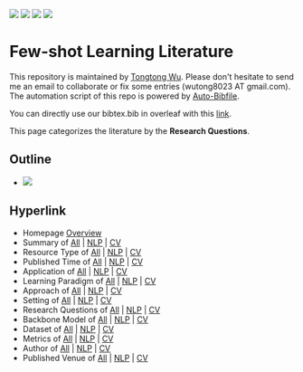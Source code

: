 [![](https://img.shields.io/badge/Awesome_Continual_Learning-yello)](https://github.com/wutong8023/Awesome_Continual_Learning.git) [![](https://img.shields.io/badge/Awesome_Few_Shot_learning-green)](https://github.com/wutong8023/Awesome_Few_Shot_Learning.git) [![](https://img.shields.io/badge/Awesome_Information_Extraction-blue)](https://github.com/wutong8023/Awesome_Information_Extraction.git) [![](https://img.shields.io/badge/Awesome_Ideas-red)](https://github.com/wutong8023/Awesome_Ideas.git)

# Few-shot Learning Literature 
This repository is maintained by [Tongtong Wu](https://wutong8023.site). Please don't hesitate to send me an email to collaborate or fix some entries (wutong8023 AT gmail.com). 
The automation script of this repo is powered by [Auto-Bibfile](https://github.com/wutong8023/Auto-Bibfile.git).

You can directly use our bibtex.bib in overleaf with this [link](https://www.overleaf.com/read/rgscdxhxbwhp).

This page categorizes the literature by the **Research Questions**.

## Outline 
- [![](https://img.shields.io/badge/Hyperlink-blue)](https://github.com/wutong8023/Awesome_Few_Shot_Learning/blob/master/fsl4all/research_question/README.md#hyperlink)
## Hyperlink 
- Homepage [Overview](https://github.com/wutong8023/Awesome_Few_Shot_Learning/blob/master/README.md)
- Summary of [All](https://github.com/wutong8023/Awesome_Few_Shot_Learning/blob/master/fsl4all/./) | [NLP](https://github.com/wutong8023/Awesome_Few_Shot_Learning/blob/master/fsl4nlp/./) | [CV](https://github.com/wutong8023/Awesome_Few_Shot_Learning/blob/master/fsl4cv./)
- Resource Type of [All](https://github.com/wutong8023/Awesome_Few_Shot_Learning/blob/master/fsl4all/type) | [NLP](https://github.com/wutong8023/Awesome_Few_Shot_Learning/blob/master/fsl4nlp/type) | [CV](https://github.com/wutong8023/Awesome_Few_Shot_Learning/blob/master/fsl4cvtype)
- Published Time of [All](https://github.com/wutong8023/Awesome_Few_Shot_Learning/blob/master/fsl4all/time) | [NLP](https://github.com/wutong8023/Awesome_Few_Shot_Learning/blob/master/fsl4nlp/time) | [CV](https://github.com/wutong8023/Awesome_Few_Shot_Learning/blob/master/fsl4cvtime)
- Application of [All](https://github.com/wutong8023/Awesome_Few_Shot_Learning/blob/master/fsl4all/application) | [NLP](https://github.com/wutong8023/Awesome_Few_Shot_Learning/blob/master/fsl4nlp/application) | [CV](https://github.com/wutong8023/Awesome_Few_Shot_Learning/blob/master/fsl4cvapplication)
-  Learning Paradigm of [All](https://github.com/wutong8023/Awesome_Few_Shot_Learning/blob/master/fsl4all/supervision) | [NLP](https://github.com/wutong8023/Awesome_Few_Shot_Learning/blob/master/fsl4nlp/supervision) | [CV](https://github.com/wutong8023/Awesome_Few_Shot_Learning/blob/master/fsl4cvsupervision)
- Approach of [All](https://github.com/wutong8023/Awesome_Few_Shot_Learning/blob/master/fsl4all/approach) | [NLP](https://github.com/wutong8023/Awesome_Few_Shot_Learning/blob/master/fsl4nlp/approach) | [CV](https://github.com/wutong8023/Awesome_Few_Shot_Learning/blob/master/fsl4cvapproach)
- Setting of [All](https://github.com/wutong8023/Awesome_Few_Shot_Learning/blob/master/fsl4all/setting) | [NLP](https://github.com/wutong8023/Awesome_Few_Shot_Learning/blob/master/fsl4nlp/setting) | [CV](https://github.com/wutong8023/Awesome_Few_Shot_Learning/blob/master/fsl4cvsetting)
- Research Questions of [All](https://github.com/wutong8023/Awesome_Few_Shot_Learning/blob/master/fsl4all/research_question) | [NLP](https://github.com/wutong8023/Awesome_Few_Shot_Learning/blob/master/fsl4nlp/research_question) | [CV](https://github.com/wutong8023/Awesome_Few_Shot_Learning/blob/master/fsl4cvresearch_question)
- Backbone Model of [All](https://github.com/wutong8023/Awesome_Few_Shot_Learning/blob/master/fsl4all/backbone_model) | [NLP](https://github.com/wutong8023/Awesome_Few_Shot_Learning/blob/master/fsl4nlp/backbone_model) | [CV](https://github.com/wutong8023/Awesome_Few_Shot_Learning/blob/master/fsl4cvbackbone_model)
- Dataset of [All](https://github.com/wutong8023/Awesome_Few_Shot_Learning/blob/master/fsl4all/dataset) | [NLP](https://github.com/wutong8023/Awesome_Few_Shot_Learning/blob/master/fsl4nlp/dataset) | [CV](https://github.com/wutong8023/Awesome_Few_Shot_Learning/blob/master/fsl4cvdataset)
- Metrics of [All](https://github.com/wutong8023/Awesome_Few_Shot_Learning/blob/master/fsl4all/metrics) | [NLP](https://github.com/wutong8023/Awesome_Few_Shot_Learning/blob/master/fsl4nlp/metrics) | [CV](https://github.com/wutong8023/Awesome_Few_Shot_Learning/blob/master/fsl4cvmetrics)
- Author of [All](https://github.com/wutong8023/Awesome_Few_Shot_Learning/blob/master/fsl4all/author) | [NLP](https://github.com/wutong8023/Awesome_Few_Shot_Learning/blob/master/fsl4nlp/author) | [CV](https://github.com/wutong8023/Awesome_Few_Shot_Learning/blob/master/fsl4cvauthor)
- Published Venue of [All](https://github.com/wutong8023/Awesome_Few_Shot_Learning/blob/master/fsl4all/venue) | [NLP](https://github.com/wutong8023/Awesome_Few_Shot_Learning/blob/master/fsl4nlp/venue) | [CV](https://github.com/wutong8023/Awesome_Few_Shot_Learning/blob/master/fsl4cvvenue)
